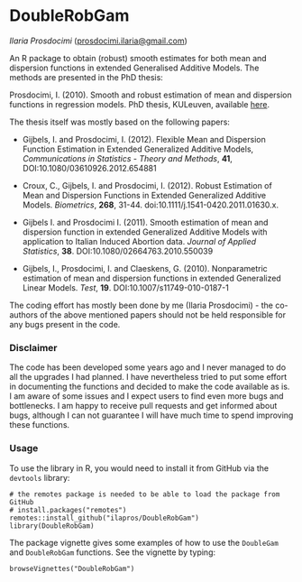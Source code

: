 # DoubleRobGam
*Ilaria Prosdocimi*   (prosdocimi.ilaria@gmail.com) 

An R package to obtain (robust) smooth estimates for both mean and dispersion functions in extended Generalised Additive Models. The methods are presented in the PhD thesis:

Prosdocimi, I. (2010). Smooth and robust estimation of mean and dispersion functions in regression models. PhD thesis, KULeuven, available [here](https://lirias.kuleuven.be/handle/123456789/280610).


The thesis itself was mostly based on the following papers: 

* Gijbels, I. and Prosdocimi, I. (2012). Flexible Mean and Dispersion Function Estimation in Extended Generalized Additive Models, *Communications in Statistics - Theory and Methods*, **41**, DOI:10.1080/03610926.2012.654881

* Croux, C., Gijbels, I. and Prosdocimi, I. (2012).  Robust Estimation of Mean and Dispersion Functions in Extended Generalized Additive Models. *Biometrics*, **268**, 31-44. doi:10.1111/j.1541-0420.2011.01630.x.

* Gijbels I. and  Prosdocimi I. (2011). Smooth estimation of mean and dispersion function in extended Generalized Additive Models with application to Italian Induced Abortion data. *Journal of Applied Statistics*, **38**. DOI:10.1080/02664763.2010.550039

* Gijbels, I., Prosdocimi, I. and  Claeskens, G. (2010). Nonparametric estimation of mean and dispersion functions in extended Generalized Linear Models. *Test*, **19**. DOI:10.1007/s11749-010-0187-1

The coding effort has mostly been done by me (Ilaria Prosdocimi) - the co-authors of the above mentioned papers should not be held responsible for any bugs present in the code. 


### Disclaimer 
The code has been developed some years ago and I never managed to do all the upgrades I had planned. I have nevertheless tried to put some effort in documenting the functions and decided to make the code available as is. I am aware of some issues and I expect users to find even more bugs and bottlenecks. I am happy to receive pull requests and get informed about bugs, although I can not guarantee I will have much time to spend improving these functions. 

### Usage 
To use the library in R, you would need to install it from GitHub via the `devtools` library: 

```
# the remotes package is needed to be able to load the package from GitHub
# install.packages("remotes")
remotes::install_github("ilapros/DoubleRobGam")
library(DoubleRobGam)
``` 

The package vignette gives some examples of how to use the `DoubleGam` and `DoubleRobGam` functions. See the vignette by typing:

```
browseVignettes("DoubleRobGam")
``` 

